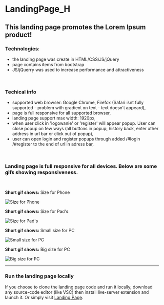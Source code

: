 # LandingPage_H
## This landing page promotes the Lorem Ipsum product!

### Technologies:

- the landing page was create in HTML/CSS/JS/jQuery
- page contains items from bootstrap
- JS/jQuerry was used to increase performance and attractiveness
<br/>

### Techical info

- supported web browser: Google Chrome, Firefox (Safari isnt fully supported - problem with gradient on text - text doesn't appeard),
- page is full responsive for all supported browser,
- landing page support max width: 1920px,
- when user click in 'logowanie' or 'register' will appear popup. User can close popup on few ways (all buttons in popup, history back, enter other address in url bar or click out of popup),
- user can open login and register popups through added /#login /#register to the end of url in adress bar,
<br/>

### Landing page is full responsive for all devices. Below are some gifs showing responsiveness.
<br/>

**Short gif shows:** Size for Phone

![Size for Phone](https://user-images.githubusercontent.com/60104519/89129928-86b65000-d501-11ea-9ff4-ff1162ba2867.gif)
<br/>

**Short gif shows:** Size for Pad's

![Size for Pad's](https://user-images.githubusercontent.com/60104519/89130045-4c00e780-d502-11ea-901a-16073b38b572.gif)
<br/>

**Short gif shows:** Small size for PC

![Small size for PC](https://user-images.githubusercontent.com/60104519/89130125-caf62000-d502-11ea-91e2-7fb4a73bf198.gif)
<br/>

**Short gif shows:** Big size for PC

![Big size for PC](https://user-images.githubusercontent.com/60104519/89130182-1e686e00-d503-11ea-9bec-b116c91b2a29.gif)

________________________________
### Run the landing page locally

If you choose to clone the landing page code and run it locally, download any source-code editor (like VSC) then install live-server extension and launch it. Or simply visit [Landing Page](https://zazulec.github.io/LandingPage_H/ "To the landing page").